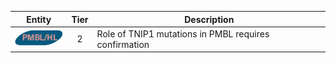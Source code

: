|Entity|Tier|Description              |
|:----:|:----:|------------------------------|
|![PMBL](images/icons/PMBL_tier2.png) | 2 | Role of TNIP1 mutations in PMBL requires confirmation|
